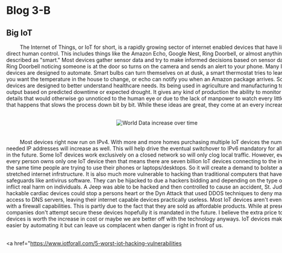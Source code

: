 <html>
<style> div{ width: 800; word-wrap: break-word; } div.a{ text-align: center; }
	</style>
<head>
</head>
<body>	
	<h1>Blog 3-B</h1>
	<h2>Big IoT</h2>
<div>
<p>
	&#x2003; &#x2003; The Internet of Things, or IoT for short, is a rapidly growing sector of internet enabled devices that
	have little to no direct human control. This includes things like the Amazon Echo, Google Nest, Ring Doorbell, or almost anything that's described as "smart."
	Most devices gather sensor data and try to make informed decisions based on sensor data, like Ring Doorbell noticing someone is at the door so
	turns on the camera and sends an alert to your phone. Many IoT devices are designed to automate. Smart bulbs can turn themselves on at dusk, a smart thermostat tries to learn
	when you want the temperature in the house to change, or echo can notify you when an Amazon package arrives. Some IoT devices are designed to 
	better understand healthcare needs. Its being used in agriculture and manufacturing
	to measure output based on predicted downtime or expected drought. It gives any kind of production the ability to monitor minute details that would
	otherwise go unnoticed to the human eye or due to the lack of manpower to watch every little thing that happens that slows the process down bit by bit.
	While these ideas are great, they come at an every increasing cost.
<br>
<br>
	<div class=a>
	<img src="https://images.readwrite.com/wp-content/uploads/2019/05/What-to-Expect-from-a-Modern-IoT-Platform-in-2019-825x500.jpg" alt="World Data increase over time">
	</div>
<br>
<br>
	&#x2003; &#x2003; Most devices right now run on IPv4. With more and more homes purchasing multiple IoT devices the number of needed IP 
	addresses will increase as well. This will help drive the eventual switchover to IPv6 mandatory for all devices in the future. Some IoT	
	devices work exclusively on a closed network so will only clog local traffic. However, even if only every person owns only one IoT device
	then that means there are seven billion IoT devices connecting to the internet at the same time people are trying to use their phones or
	laptops/desktops. So it will create a demand to bolster an ever stretched internet infrstructure. It is also much more vulnerable to hacking
	than traditional computers that have safeguards like antivirus software. They can be hijacked to due a hackers bidding and depending on the type
	of device inflict real harm on individuals. A Jeep was able to be hacked and then controlled to cause an accident, St. Jude's hackable cardiac
	devices could stop a persons heart or the Dyn Attack that used DDOS techniques to deny many users access to DNS servers, leaving their internet 
	capable devices practically useless. Most IoT devices aren't even designed with a firewall capabilities. This is partly due to the fact that
	they are sold as affordable products. While at present many companies don't attempt secure these devices hopefully it is mandated in the future. I
	believe the extra price to secure devices is worth the increase in cost or maybe we are better off with the technology anyways. IoT devices make our
	lives easier by automating it but can leave us complacent when danger is right in front of us.
<br>
<br>
	
	
</p>

<a href="https://www.iotforall.com/5-worst-iot-hacking-vulnerabilities</a>
<br>
</div>
</body>
</html>